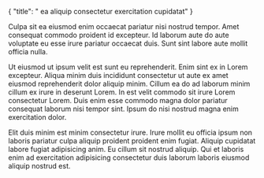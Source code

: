 {
  "title": " ea aliquip consectetur exercitation cupidatat"
}

Culpa sit ea eiusmod enim occaecat pariatur nisi nostrud tempor. Amet consequat commodo proident id excepteur. Id laborum aute do aute voluptate eu esse irure pariatur occaecat duis. Sunt sint labore aute mollit officia nulla.

Ut eiusmod ut ipsum velit est sunt eu reprehenderit. Enim sint ex in Lorem excepteur. Aliqua minim duis incididunt consectetur ut aute ex amet eiusmod reprehenderit dolor aliquip minim. Cillum ea do ad laborum minim cillum ex irure in deserunt Lorem. In est velit commodo sit irure Lorem consectetur Lorem. Duis enim esse commodo magna dolor pariatur consequat laborum nisi tempor sint. Ipsum do nisi nostrud magna enim exercitation dolor.

Elit duis minim est minim consectetur irure. Irure mollit eu officia ipsum non laboris pariatur culpa aliquip proident proident enim fugiat. Aliquip cupidatat labore fugiat adipisicing anim. Eu cillum sit nostrud aliquip. Qui et laboris enim ad exercitation adipisicing consectetur duis laborum laboris eiusmod aliquip nostrud est.